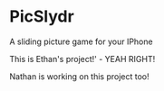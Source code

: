 # PicSlydr
A sliding picture game for your IPhone

This is Ethan's project!' - YEAH RIGHT!

Nathan is working on this project too!

